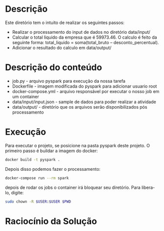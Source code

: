 # Descrição
Este diretório tem o intuito de realizar os seguintes passos:
- Realizar o processamento do input de dados no diretório data/input/ 
- Calcular o total liquido da empresa que é 59973.46. O calculo é feito da seguinte forma: total_liquido = soma(total_bruto – desconto_percentual). 
- Adicionar o resultado do calculo em data/output/

# Descrição do conteúdo
- job.py - arquivo pyspark para execução da nossa tarefa
- Dockerfile - imagem modificada do pyspark para adicionar usuario root
- docker-compose.yml - arquivo responsável por executar o nosso job em um container
- data/input/input.json - sample de dados para poder realizar a atividade
- data/output/ - diretório que os arquivos serão disponibilizados pós processamento

# Execução
Para executar o projeto, se posicione na pasta pyspark deste projeto. O primeiro passo é buildar a imagem do docker:
```bash
docker build -t pyspark .
```

Depois disso podemos fazer o processamento:
```bash
docker-compose run --rm spark
```
depois de rodar os jobs o container irá bloquear seu diretório. Para libera-lo, digite:
```bash
sudo chown -R $USER:$USER $PWD
```

# Raciocínio da Solução